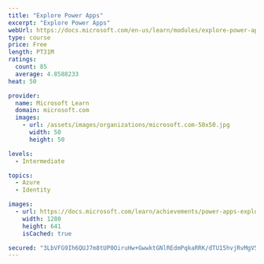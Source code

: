 ```yaml
---
title: "Explore Power Apps"
excerpt: "Explore Power Apps"
webUrl: https://docs.microsoft.com/en-us/learn/modules/explore-power-apps/
type: course
price: Free
length: PT31M
ratings:
  count: 85
  average: 4.8588233
heat: 50

provider:
  name: Microsoft Learn
  domain: microsoft.com
  images:
    - url: /assets/images/organizations/microsoft.com-50x50.jpg
      width: 50
      height: 50

levels:
  - Intermediate

topics:
  - Azure
  - Identity

images:
  - url: https://docs.microsoft.com/learn/achievements/power-apps-explore-social.png
    width: 1280
    height: 641
    isCached: true

secured: "3LbVFG9Ih6QUJ7m8tUP0OiruHw+GwwktGNlREdmPqkaRRK/dTU15hvjRvMgV5P7BVaFKe/2QiCc+kJ5RkLjzurHbY0SP2ztsjjrslFcEeWB7NKpRdluI2Uaz0/ZE9dKTRyta2UqiXODaWSyvAlFFR60JzYIJHqKTb7UYCjXauOhowpgeifY8yLblHShDNJ5aU9D67FCgPZlrtdvYzd2ppaJsERmTdntQl5O37MGRE9NilwiO1KOOWjWuuG6CorfbPkUccUbR65Mnsr5aLERLBlm88Dw48VAsE0VtijPfFgjS5kSiV7fMqT2KhsqBjZVWrkYI4CJdXXDAaAJTXcED5BUVhaDdIrbil3dSMPNjzUiHD8vc1+PMTcEo4TcpqKt7i3rUjffp3f8JKbyeY1SF2E5T/p8UxAb3h6WN4zAIB1w=;vPWkKy4NUqntp5pZgiqIVw=="
---
```


